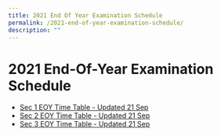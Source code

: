 ```yaml
---
title: 2021 End Of Year Examination Schedule
permalink: /2021-end-of-year-examination-schedule/
description: ""
---
```

# **2021 End-Of-Year Examination Schedule**

*   [Sec 1 EOY Time Table - Updated 21 Sep](/files/Sec-1-EOY-Time-Table-Updated-21-Sep.pdf)
*   [Sec 2 EOY Time Table - Updated 21 Sep](/files/Sec-2-EOY-Time-Table-Updated-21-Sep.pdf)
*   [Sec 3 EOY Time Table - Updated 21 Sep](/files/Sec-3-EOY-Time-Table-Updated-21-Sep.pdf)

